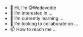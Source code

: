 - 👋 Hi, I’m @Wedevodie
- 👀 I’m interested in ...
- 🌱 I’m currently learning ...
- 💞️ I’m looking to collaborate on ...
- 📫 How to reach me ...

<!---
Wedevodie/Wedevodie is a ✨ special ✨ repository because its `README.md` (this file) appears on your GitHub profile.
You can click the Preview link to take a look at your changes.
--->
